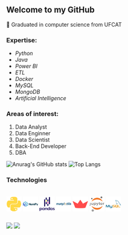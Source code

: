 ## Welcome to my GitHub

🏫 Graduated in computer science from UFCAT


### Expertise:
 - _Python_
 - _Java_
 - _Power BI_
 - _ETL_
 - _Docker_
 - _MySQL_
 - _MongoDB_
 - _Artificial Intelligence_

### Areas of interest:
1. Data Analyst
2. Data Enginner
3. Data Scientist
4. Back-End Developer
5. DBA
   
![Anurag's GitHub stats](https://github-readme-stats.vercel.app/api?username=MarcoABsouza&show_icons=true&theme=catppuccin_latte)
![Top Langs](https://github-readme-stats.vercel.app/api/top-langs/?username=MarcoABsouza&hide_progress=false)

### Technologies
<div style="display: inline_block"><br>
  <img align="center" alt="Marco-Py" height="40" width="40" src="https://raw.githubusercontent.com/devicons/devicon/master/icons/python/python-plain.svg">
  <img align="center" alt="Marco-Numpy" height="40" width="40" src="https://raw.githubusercontent.com/devicons/devicon/master/icons/numpy/numpy-original-wordmark.svg">
  <img align="center" alt="Marco-pandas" height="40" width="40" src="https://raw.githubusercontent.com/devicons/devicon/master/icons/pandas/pandas-original-wordmark.svg">
  <img align="center" alt="Marco-matplotlib" height="40" width="40" src="https://raw.githubusercontent.com/devicons/devicon/master/icons/matplotlib/matplotlib-original-wordmark.svg">
  <img align="center" alt="Marco-Streamlit" height="40" width="40" src="https://raw.githubusercontent.com/devicons/devicon/master/icons/streamlit/streamlit-plain.svg">
  <img align="center" alt="Marco-Jupyter" height="40" width="40" src="https://raw.githubusercontent.com/devicons/devicon/master/icons/jupyter/jupyter-original-wordmark.svg">
  <img align="center" alt="Marco-MySQL" height="40" width="40" src="https://raw.githubusercontent.com/devicons/devicon/master/icons/mysql/mysql-original-wordmark.svg">
</div>

##
 
<div> 
  <a href="https://instagram.com/marco.souza_" target="_blank"><img src="https://img.shields.io/badge/-Instagram-%23E4405F?style=for-the-badge&logo=instagram&logoColor=white" target="_blank"></a>
  <a href="https://www.linkedin.com/in/marcoaureliobalduinodesouza/" target="_blank"><img src="https://img.shields.io/badge/-LinkedIn-%230077B5?style=for-the-badge&logo=linkedin&logoColor=white" target="_blank"></a> 
</div>
